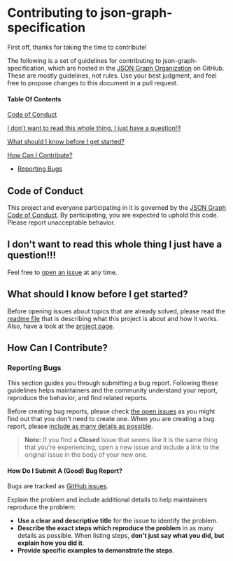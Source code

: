 # Contributing to json-graph-specification

First off, thanks for taking the time to contribute!

The following is a set of guidelines for contributing to json-graph-specification, which are hosted in the [JSON Graph Organization](https://github.com/jsongraph) on GitHub. These are mostly guidelines, not rules. Use your best judgment, and feel free to propose changes to this document in a pull request.

#### Table Of Contents

[Code of Conduct](#code-of-conduct)

[I don't want to read this whole thing, I just have a question!!!](#i-dont-want-to-read-this-whole-thing-i-just-have-a-question)

[What should I know before I get started?](#what-should-i-know-before-i-get-started)

[How Can I Contribute?](#how-can-i-contribute)
  * [Reporting Bugs](#reporting-bugs)


## Code of Conduct

This project and everyone participating in it is governed by the [JSON Graph Code of Conduct](CODE_OF_CONDUCT.md). By participating, you are expected to uphold this code. Please report unacceptable behavior.

## I don't want to read this whole thing I just have a question!!!

Feel free to [open an issue](https://github.com/jsongraph/json-graph-specification/issues/new) at any time.

## What should I know before I get started?

Before opening issues about topics that are already solved, please read the [readme file](https://github.com/jsongraph/json-graph-specification#readme) that is describing what this project is about and how it works. Also, have a look at the [project page](http://jsongraphformat.info/).

## How Can I Contribute?

### Reporting Bugs

This section guides you through submitting a bug report. Following these guidelines helps maintainers and the community understand your report, reproduce the behavior, and find related reports.

Before creating bug reports, please check [the open issues](https://github.com/jsongraph/json-graph-specification/issues) as you might find out that you don't need to create one. When you are creating a bug report, please [include as many details as possible](#how-do-i-submit-a-good-bug-report).

> **Note:** If you find a **Closed** issue that seems like it is the same thing that you're experiencing, open a new issue and include a link to the original issue in the body of your new one.

#### How Do I Submit A (Good) Bug Report?

Bugs are tracked as [GitHub issues](https://guides.github.com/features/issues/). 

Explain the problem and include additional details to help maintainers reproduce the problem:

* **Use a clear and descriptive title** for the issue to identify the problem.
* **Describe the exact steps which reproduce the problem** in as many details as possible. When listing steps, **don't just say what you did, but explain how you did it**.
* **Provide specific examples to demonstrate the steps**. 